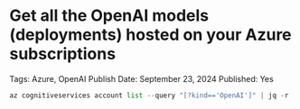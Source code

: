 # Get all the OpenAI models (deployments) hosted on your Azure subscriptions

Tags: Azure, OpenAI
Publish Date: September 23, 2024
Published: Yes

```python
az cognitiveservices account list --query "[?kind=='OpenAI']" | jq -r '.[] | "\(.name) \(.resourceGroup)"' | xargs -n 2 sh -c 'az cognitiveservices account deployment list --name $0 --resource-group $1' | jq -r '.[] | "\(.name) \(.properties.model.name) \(.properties.model.version) \(.id)"'
```